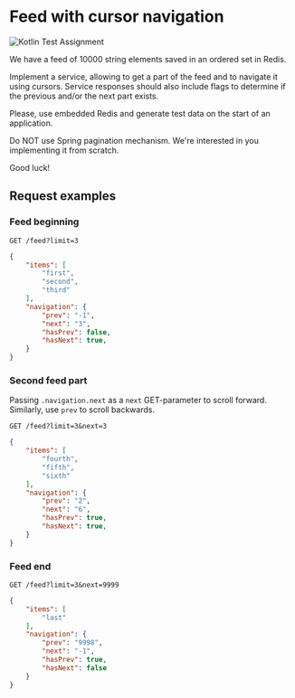 # Feed with cursor navigation

![Kotlin Test Assignment](https://img.shields.io/badge/kotlin-Test%20Assignment-important?style=for-the-badge&logo=kotlin)

We have a feed of 10000 string elements saved in an ordered set in Redis.

Implement a service, allowing to get a part of the feed and to navigate it using cursors.
Service responses should also include flags to determine if the previous and/or the next part exists.

Please, use embedded Redis and generate test data on the start of an application.

Do NOT use Spring pagination mechanism. We're interested in you implementing it from scratch.

Good luck!

## Request examples

### Feed beginning

```
GET /feed?limit=3
```

```json
{
    "items": [
        "first",
        "second",
        "third"
    ],
    "navigation": {
        "prev": "-1",
        "next": "3",
        "hasPrev": false,
        "hasNext": true,
    }
}
```

### Second feed part

Passing `.navigation.next` as a `next` GET-parameter to scroll forward. Similarly, use `prev` to scroll backwards.

```
GET /feed?limit=3&next=3
```

```json
{
    "items": [
        "fourth",
        "fifth",
        "sixth"
    ],
    "navigation": {
        "prev": "2",
        "next": "6",
        "hasPrev": true,
        "hasNext": true,
    }
}
```

### Feed end

```
GET /feed?limit=3&next=9999
```

```json
{
    "items": [
        "last"
    ],
    "navigation": {
        "prev": "9998",
        "next": "-1",
        "hasPrev": true,
        "hasNext": false
    }
}
```

